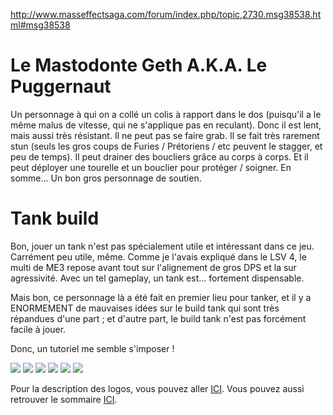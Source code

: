 http://www.masseffectsaga.com/forum/index.php/topic,2730.msg38538.html#msg38538

Le Mastodonte Geth A.K.A. Le Puggernaut
=======================================

Un personnage à qui on a collé un colis à rapport dans le dos (puisqu'il a le même malus de vitesse, qui ne s'applique pas en reculant). Donc il est lent, mais aussi très résistant. Il ne peut pas se faire grab. Il se fait très rarement stun (seuls les gros coups de Furies / Prétoriens / etc peuvent le stagger, et peu de temps). Il peut drainer des boucliers grâce au corps à corps. Et il peut déployer une tourelle et un bouclier pour protéger / soigner.
En somme... Un bon gros personnage de soutien.

Tank build
==========

Bon, jouer un tank n'est pas spécialement utile et intéressant dans ce jeu. Carrément peu utile, même. Comme je l'avais expliqué dans le LSV 4, le multi de ME3 repose avant tout sur l'alignement de gros DPS et la sur agressivité. Avec un tel gameplay, un tank est… fortement dispensable.

Mais bon, ce personnage là a été fait en premier lieu pour tanker, et il y a ENORMEMENT de mauvaises idées sur le build tank qui sont très répandues d'une part ; et d'autre part, le build tank n'est pas forcément facile à jouer.

Donc, un tutoriel me semble s'imposer !

<img src=http://i.imgur.com/LxScfLn.png />

<img src=http://i.imgur.com/GQAxTyy.png />
<img src=http://i.imgur.com/LX33UTz.png />
<img src=http://i.imgur.com/2S1O7nA.png /> 
<img src=http://i.imgur.com/snGWeX1.png />
<img src=http://i.imgur.com/bhyGlpb.png />

Pour la description des logos, vous pouvez aller [ICI](http://www.masseffectsaga.com/forum/index.php/topic,2767.msg38811.html#msg38811).
Vous pouvez aussi retrouver le sommaire [ICI](http://www.masseffectsaga.com/forum/index.php/topic,2767.msg38810.html#msg38810).

